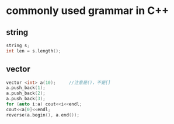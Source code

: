 # commonly used grammar in C++



## string

``` c++
string s;
int len = s.length();
```



## vector

```c++
vector <int> a(10);		//注意是()，不是[]
a.push_back(1);
a.push_back(2);
a.push_back(3);
for (auto i:a) cout<<i<<endl;
cout<<a[0]<<endl;
reverse(a.begin(), a.end());
```